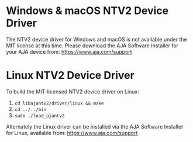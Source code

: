 # Windows & macOS NTV2 Device Driver
The NTV2 device driver for Windows and macOS is not available under the MIT license at this time.
Please download the AJA Software Installer for your AJA device from: https://www.aja.com/support

# Linux NTV2 Device Driver
To build the MIT-licensed NTV2 device driver on Linux:
1. `cd libajantv2/driver/linux && make`
2. `cd ../../bin`
3. `sudo ./load_ajantv2`

Alternately the Linux driver can be installed via the AJA Software Installer for Linux, available from: https://www.aja.com/support